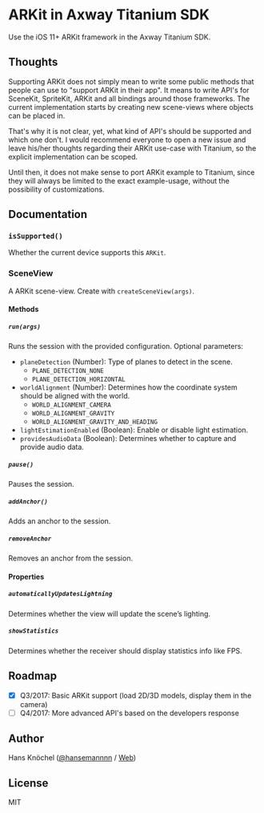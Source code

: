 # ARKit in Axway Titanium SDK

Use the iOS 11+ ARKit framework in the Axway Titanium SDK.

## Thoughts

Supporting ARKit does not simply mean to write some public methods that people can use to "support ARKit in their app".
It means to write API's for SceneKit, SpriteKit, ARKit and all bindings around those frameworks. The current implementation starts by creating
new scene-views where objects can be placed in.

That's why it is not clear, yet, what kind of API's should be supported and which one don't. I would recommend everyone to open a
new issue and leave his/her thoughts regarding their ARKit use-case with Titanium, so the explicit implementation can be scoped.

Until then, it does not make sense to port ARKit example to Titanium, since they will always be limited to the exact example-usage, without the
possibility of customizations.

## Documentation

### `isSupported()`
Whether the current device supports this `ARKit`.

### SceneView
A ARKit scene-view. Create with `createSceneView(args)`.

#### Methods

##### `run(args)`
Runs the session with the provided configuration. Optional parameters:
- `planeDetection` (Number): Type of planes to detect in the scene.
  - `PLANE_DETECTION_NONE`
  - `PLANE_DETECTION_HORIZONTAL`
- `worldAlignment` (Number): Determines how the coordinate system should be aligned with the world.
  - `WORLD_ALIGNMENT_CAMERA`
  - `WORLD_ALIGNMENT_GRAVITY`
  - `WORLD_ALIGNMENT_GRAVITY_AND_HEADING`
- `lightEstimationEnabled` (Boolean): Enable or disable light estimation.
- `providesAudioData` (Boolean): Determines whether to capture and provide audio data.

##### `pause()`
Pauses the session.

##### `addAnchor()`
Adds an anchor to the session.

##### `removeAnchor`
Removes an anchor from the session.

#### Properties

##### `automaticallyUpdatesLightning`
Determines whether the view will update the scene’s lighting.

##### `showStatistics`
Determines whether the receiver should display statistics info like FPS.

## Roadmap
- [x] Q3/2017: Basic ARKit support (load 2D/3D models, display them in the camera)
- [ ] Q4/2017: More advanced API's based on the developers response

## Author
Hans Knöchel ([@hansemannnn](https://twitter.com/hansemannnn) / [Web](http://hans-knoechel.de))

## License
MIT
